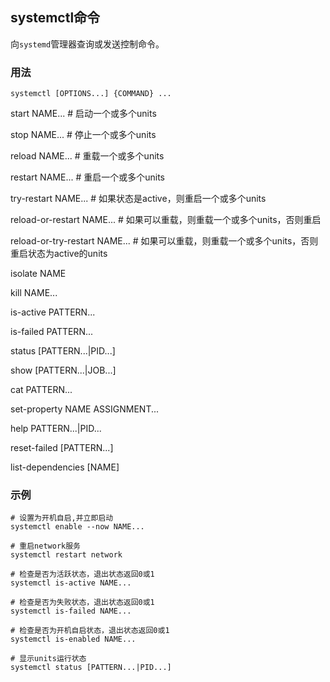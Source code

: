 ## systemctl命令

向`systemd`管理器查询或发送控制命令。

### 用法
```
systemctl [OPTIONS...] {COMMAND} ...
```

start NAME...  # 启动一个或多个units

stop NAME...  # 停止一个或多个units

reload NAME...  # 重载一个或多个units

restart NAME...  # 重启一个或多个units

try-restart NAME...  # 如果状态是active，则重启一个或多个units

reload-or-restart NAME...  # 如果可以重载，则重载一个或多个units，否则重启

reload-or-try-restart NAME...  # 如果可以重载，则重载一个或多个units，否则重启状态为active的units

isolate NAME    

kill NAME...          

is-active PATTERN...      

is-failed PATTERN...      

status [PATTERN...|PID...]   

show [PATTERN...|JOB...]    

cat PATTERN...         

set-property NAME ASSIGNMENT...

help PATTERN...|PID...     

reset-failed [PATTERN...]    

list-dependencies [NAME]    

### 示例
~~~shell
# 设置为开机自启,并立即启动
systemctl enable --now NAME...

# 重启network服务
systemctl restart network

# 检查是否为活跃状态，退出状态返回0或1
systemctl is-active NAME...

# 检查是否为失败状态，退出状态返回0或1
systemctl is-failed NAME...

# 检查是否为开机自启状态，退出状态返回0或1
systemctl is-enabled NAME...

# 显示units运行状态
systemctl status [PATTERN...|PID...]  
~~~
